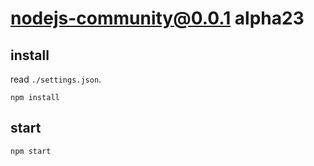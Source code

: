 # nodejs-community@0.0.1 alpha23


## install
read `./settings.json`.
```
npm install
```


## start
```
npm start
```